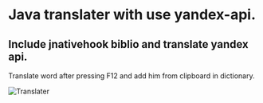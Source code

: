 # Java translater with use yandex-api.
## Include jnativehook biblio and translate yandex api.
Translate word after pressing F12 and add him from clipboard in dictionary.

![Translater](https://i.imgur.com/FVaLgRG.gif)
